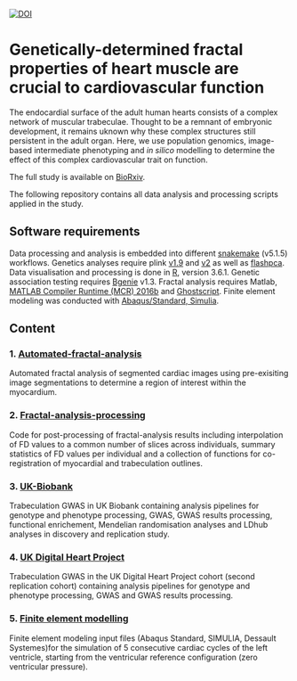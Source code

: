 [![DOI](https://zenodo.org/badge/166986710.svg)](https://zenodo.org/badge/latestdoi/166986710)

# Genetically-determined fractal properties of heart muscle are crucial to cardiovascular function
The endocardial surface of the adult human hearts consists of a complex network of muscular trabeculae. Thought to be a remnant of embryonic development, it remains uknown why these complex structures still persistent in the adult organ. Here, we use population genomics, image-based intermediate phenotyping and *in silico* modelling to determine the effect of this complex cardiovascular trait on function.

The full study is available on [BioRxiv](https://www.biorxiv.org/content/10.1101/553651v1).

The following repository contains all data analysis and processing scripts applied in the study.

## Software requirements
Data processing and analysis is embedded into different [snakemake](https://snakemake.readthedocs.io/en/stable/getting_started/installation.html) (v5.1.5) workflows.
Genetics analyses require
plink [v1.9](https://www.cog-genomics.org/plink2) and [v2](https://www.cog-genomics.org/plink/2.0/) as well as [flashpca](https://github.com/gabraham/flashpca).
Data visualisation and processing is done in [R](https://www.r-project.org/), version 3.6.1.
Genetic association testing requires [Bgenie](https://jmarchini.org/bgenie/) v1.3.
Fractal analysis requires Matlab, [MATLAB Compiler Runtime (MCR) 2016b](https://uk.mathworks.com/products/compiler/matlab-runtime.html) and [Ghostscript](https://www.ghostscript.com/). Finite element modeling was conducted with [Abaqus/Standard, Simulia](https://www.3ds.com/products-services/simulia/products/abaqus/abaqusstandard/).

## Content

### 1. [Automated-fractal-analysis](https://github.com/ImperialCollegeLondon/fractalgenetics/tree/master/automated-fractal-analysis)
Automated fractal analysis of segmented cardiac images using pre-exisiting image segmentations to determine a region of interest within the myocardium.

### 2. [Fractal-analysis-processing](https://github.com/ImperialCollegeLondon/fractalgenetics/tree/master/fractal-analysis-processing)
Code for post-processing of fractal-analysis results including interpolation of FD values to a common number of slices across individuals, summary statistics of FD values per individual and a collection of functions for co-registration of myocardial and trabeculation outlines.

### 3. [UK-Biobank](https://github.com/ImperialCollegeLondon/fractalgenetics/tree/master/UK-Biobank)
Trabeculation GWAS in UK Biobank containing analysis pipelines for genotype and phenotype processing,
GWAS, GWAS results processing, functional enrichement, Mendelian randomisation analyses and LDhub analyses in discovery and replication study.

### 4. [UK Digital Heart Project](https://github.com/ImperialCollegeLondon/fractalgenetics/tree/master/digital-heart)
Trabeculation GWAS in the UK Digital Heart Project cohort (second replication cohort) containing analysis pipelines for genotype and phenotype processing, GWAS and GWAS results processing.

### 5. [Finite element modelling](https://github.com/ImperialCollegeLondon/fractalgenetics/tree/master/Finite-element-modelling)
Finite element modeling input files (Abaqus Standard, SIMULIA, Dessault Systemes)for the simulation of 5 consecutive cardiac cycles of the left ventricle, starting from the ventricular reference configuration (zero ventricular pressure).







